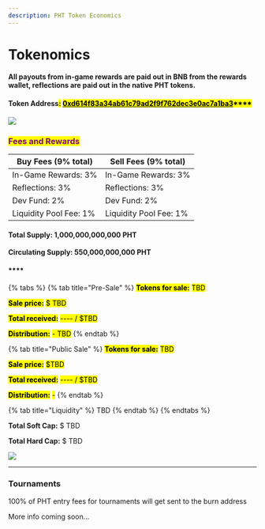```yaml
---
description: PHT Token Economics
---
```


# Tokenomics

#### All payouts from in-game rewards are paid out in BNB from the rewards wallet, reflections are paid out in the native PHT tokens.

#### **Token Address**<mark style="background-color:yellow;">**:**</mark> [<mark style="background-color:yellow;">**0xd614f83a34ab61c79ad2f9f762dec3e0ac7a1ba3**</mark>](https://bscscan.com/address/0xd614f83a34ab61c79ad2f9f762dec3e0ac7a1ba3)<mark style="background-color:yellow;">****</mark>

![](<../.gitbook/assets/pht\_token\_distribution (1).png>)

### <mark style="color:purple;">Fees and Rewards</mark>

| Buy Fees (9% total)    | Sell Fees (9% total)   |
| ---------------------- | ---------------------- |
| In-Game Rewards: 3%    | In-Game Rewards: 3%    |
| Reflections: 3%        | Reflections: 3%        |
| Dev Fund: 2%           | Dev Fund: 2%           |
| Liquidity Pool Fee: 1% | Liquidity Pool Fee: 1% |

#### Total Supply: 1,000,000,000,000 PHT

**Circulating Supply: 550,000,000,000 PHT**

#### ****

{% tabs %}
{% tab title="Pre-Sale" %}
<mark style="background-color:yellow;">**Tokens for sale:**</mark> <mark style="background-color:yellow;"></mark><mark style="background-color:yellow;">TBD</mark>

<mark style="background-color:yellow;">**Sale price:**</mark> <mark style="background-color:yellow;"></mark><mark style="background-color:yellow;">$ TBD</mark>

<mark style="background-color:yellow;">**Total received:**</mark> <mark style="background-color:yellow;"></mark><mark style="background-color:yellow;">---- / $TBD</mark>

<mark style="background-color:yellow;">**Distribution:**</mark> <mark style="background-color:yellow;"></mark><mark style="background-color:yellow;">- TBD</mark>
{% endtab %}

{% tab title="Public Sale" %}
<mark style="background-color:yellow;">**Tokens for sale:**</mark> <mark style="background-color:yellow;"></mark><mark style="background-color:yellow;">TBD</mark>

<mark style="background-color:yellow;">**Sale price:**</mark> <mark style="background-color:yellow;"></mark><mark style="background-color:yellow;">$TBD</mark>

<mark style="background-color:yellow;">**Total received:**</mark> <mark style="background-color:yellow;"></mark><mark style="background-color:yellow;">---- / $TBD</mark>

<mark style="background-color:yellow;">**Distribution:**</mark> <mark style="background-color:yellow;"></mark><mark style="background-color:yellow;">-</mark>
{% endtab %}

{% tab title="Liquidity" %}
TBD
{% endtab %}
{% endtabs %}

**Total Soft Cap:** $ TBD

**Total Hard Cap:** $ TBD



![](../.gitbook/assets/pht\_funds\_distribution.png)

****

### Tournaments

100% of PHT entry fees for tournaments will get sent to the burn address

More info coming soon...
